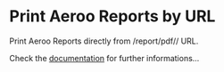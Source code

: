 Print Aeroo Reports by URL
==========================

Print Aeroo Reports directly from /report/pdf/<report name>/<id> URL.

Check the [documentation](https://bitbucket.org/jamotion/report_aeroo_print_by_url/src/8.0/doc/index.rst?fileviewer=file-view-default) for further informations...